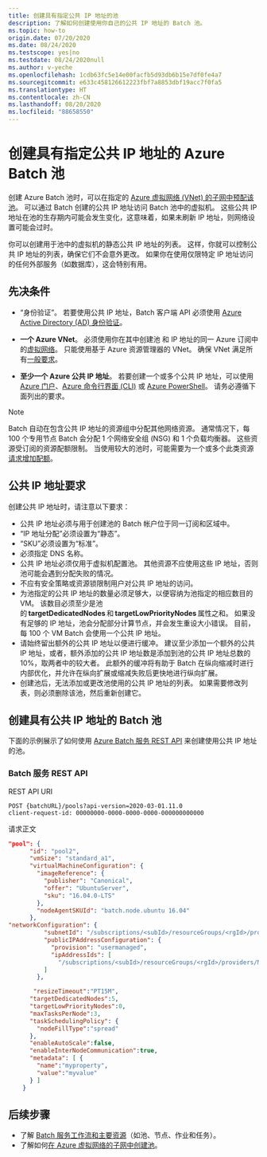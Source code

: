 ```yaml
---
title: 创建具有指定公共 IP 地址的池
description: 了解如何创建使用你自己的公共 IP 地址的 Batch 池。
ms.topic: how-to
origin.date: 07/20/2020
ms.date: 08/24/2020
ms.testscope: yes|no
ms.testdate: 08/24/2020null
ms.author: v-yeche
ms.openlocfilehash: 1cdb63fc5e14e00facfb5d93db6b15e7df0fe4a7
ms.sourcegitcommit: e633c458126612223fbf7a8853dbf19acc7f0fa5
ms.translationtype: HT
ms.contentlocale: zh-CN
ms.lasthandoff: 08/20/2020
ms.locfileid: "88658550"
---
```

<!--Prerequisites Pass-->
# <a name="create-an-azure-batch-pool-with-specified-public-ip-addresses"></a>创建具有指定公共 IP 地址的 Azure Batch 池

创建 Azure Batch 池时，可以在指定的 [Azure 虚拟网络 (VNet) 的子网中预配该池](batch-virtual-network.md)。 可以通过 Batch 创建的公共 IP 地址访问 Batch 池中的虚拟机。 这些公共 IP 地址在池的生存期内可能会发生变化，这意味着，如果未刷新 IP 地址，则网络设置可能会过时。

你可以创建用于池中的虚拟机的静态公共 IP 地址的列表。 这样，你就可以控制公共 IP 地址的列表，确保它们不会意外更改。 如果你在使用仅限特定 IP 地址访问的任何外部服务（如数据库），这会特别有用。

<!--Not Available on [Create an Azure Batch pool without public IP addresses](./batch-pool-no-public-ip-address.md)-->

## <a name="prerequisites"></a>先决条件

- “身份验证”。 若要使用公共 IP 地址，Batch 客户端 API 必须使用 [Azure Active Directory (AD) 身份验证](batch-aad-auth.md)。

- **一个 Azure VNet**。 必须使用你在其中创建池 和 IP 地址的同一 Azure 订阅中的[虚拟网络](batch-virtual-network.md)。 只能使用基于 Azure 资源管理器的 VNet。 确保 VNet 满足所有[一般要求](batch-virtual-network.md#vnet-requirements)。

- **至少一个 Azure 公共 IP 地址**。 若要创建一个或多个公共 IP 地址，可以使用 [Azure 门户](../virtual-network/virtual-network-public-ip-address.md#create-a-public-ip-address)、[Azure 命令行界面 (CLI)](https://docs.azure.cn/cli/network/public-ip?view=azure-cli-latest#az-network-public-ip-create) 或 [Azure PowerShell](https://docs.microsoft.com/powershell/module/az.network/new-azpublicipaddress)。 请务必遵循下面列出的要求。

> [!NOTE]
> Batch 自动在包含公共 IP 地址的资源组中分配其他网络资源。 通常情况下，每 100 个专用节点 Batch 会分配 1 个网络安全组 (NSG) 和 1 个负载均衡器。 这些资源受订阅的资源配额限制。 当使用较大的池时，可能需要为一个或多个此类资源[请求增加配额](batch-quota-limit.md#increase-a-quota)。

## <a name="public-ip-address-requirements"></a>公共 IP 地址要求

创建公共 IP 地址时，请注意以下要求：

- 公共 IP 地址必须与用于创建池的 Batch 帐户位于同一订阅和区域中。
- “IP 地址分配”必须设置为“静态”。
- “SKU”必须设置为“标准”。
- 必须指定 DNS 名称。
- 公共 IP 地址必须仅用于虚拟机配置池。 其他资源不应使用这些 IP 地址，否则池可能会遇到分配失败的情况。
- 不应有安全策略或资源锁限制用户对公共 IP 地址的访问。
- 为池指定的公共 IP 地址的数量必须足够大，以便容纳为池指定的相应数目的 VM。 该数目必须至少是池的 **targetDedicatedNodes** 和 **targetLowPriorityNodes** 属性之和。 如果没有足够的 IP 地址，池会分配部分计算节点，并会发生重设大小错误。 目前，每 100 个 VM Batch 会使用一个公共 IP 地址。
- 请始终留出额外的公共 IP 地址以便进行缓冲。 建议至少添加一个额外的公共 IP 地址，或者，额外添加的公共 IP 地址数是添加到池的公共 IP 地址总数的 10%，取两者中的较大者。 此额外的缓冲将有助于 Batch 在纵向缩减时进行内部优化，并允许在纵向扩展或缩减失败后更快地进行纵向扩展。
- 创建池后，无法添加或更改池使用的公共 IP 地址的列表。 如果需要修改列表，则必须删除该池，然后重新创建它。

## <a name="create-a-batch-pool-with-public-ip-addresses"></a>创建具有公共 IP 地址的 Batch 池

下面的示例展示了如何使用 [Azure Batch 服务 REST API](https://docs.microsoft.com/rest/api/batchservice/pool/add) 来创建使用公共 IP 地址的池。

### <a name="batch-service-rest-api"></a>Batch 服务 REST API

REST API URI

```http
POST {batchURL}/pools?api-version=2020-03-01.11.0
client-request-id: 00000000-0000-0000-0000-000000000000
```

请求正文

```json
"pool": {
      "id": "pool2",
      "vmSize": "standard_a1",
      "virtualMachineConfiguration": {
        "imageReference": {
          "publisher": "Canonical",
          "offer": "UbuntuServer",
          "sku": "16.04.0-LTS"
        },
        "nodeAgentSKUId": "batch.node.ubuntu 16.04"
      },
"networkConfiguration": {
          "subnetId": "/subscriptions/<subId>/resourceGroups/<rgId>/providers/Microsoft.Network/virtualNetworks/<vNetId>/subnets/<subnetId>",
          "publicIPAddressConfiguration": {
            "provision": "usermanaged",
            "ipAddressIds": [
              "/subscriptions/<subId>/resourceGroups/<rgId>/providers/Microsoft.Network/publicIPAddresses/<publicIpId>"
          ]
        },

       "resizeTimeout":"PT15M",
      "targetDedicatedNodes":5,
      "targetLowPriorityNodes":0,
      "maxTasksPerNode":3,
      "taskSchedulingPolicy": {
        "nodeFillType":"spread"
      }, 
      "enableAutoScale":false,
      "enableInterNodeCommunication":true,
      "metadata": [ {
        "name":"myproperty",
        "value":"myvalue"
      } ]
    }
```

## <a name="next-steps"></a>后续步骤

- 了解 [Batch 服务工作流和主要资源](batch-service-workflow-features.md)（如池、节点、作业和任务）。
- 了解如何[在 Azure 虚拟网络的子网中创建池](batch-virtual-network.md)。

<!--Not Avaialble on [creating an Azure Batch pool without public IP addresses](./batch-pool-no-public-ip-address.md)-->

<!-- Update_Description: new article about create pool public ip -->
<!--NEW.date: 08/24/2020-->